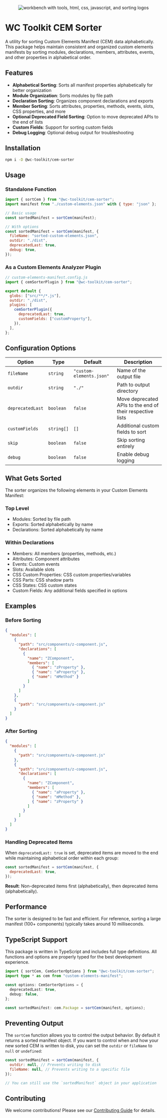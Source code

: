 <div align="center">
  
![workbench with tools, html, css, javascript, and sorting logos](https://raw.githubusercontent.com/wc-toolkit/cem-sorter/refs/heads/main/assets/wc-toolkit_cem-sorter.png)

</div>

# WC Toolkit CEM Sorter

A utility for sorting Custom Elements Manifest (CEM) data alphabetically. This package helps maintain consistent and organized custom elements manifests by sorting modules, declarations, members, attributes, events, and other properties in alphabetical order.

## Features

- **Alphabetical Sorting**: Sorts all manifest properties alphabetically for better organization
- **Module Organization**: Sorts modules by file path
- **Declaration Sorting**: Organizes component declarations and exports
- **Member Sorting**: Sorts attributes, properties, methods, events, slots, CSS properties, and more
- **Optional Deprecated Field Sorting**: Option to move deprecated APIs to the end of lists
- **Custom Fields**: Support for sorting custom fields
- **Debug Logging**: Optional debug output for troubleshooting

## Installation

```bash
npm i -D @wc-toolkit/cem-sorter
```

## Usage

### Standalone Function

```javascript
import { sortCem } from "@wc-toolkit/cem-sorter";
import manifest from "./custom-elements.json" with { type: "json" };

// Basic usage
const sortedManifest = sortCem(manifest);

// With options
const sortedManifest = sortCem(manifest, {
  fileName: "sorted-custom-elements.json",
  outdir: "./dist",
  deprecatedLast: true,
  debug: true,
});
```

### As a Custom Elements Analyzer Plugin

```javascript
// custom-elements-manifest.config.js
import { cemSorterPlugin } from "@wc-toolkit/cem-sorter";

export default {
  globs: ["src/**/*.js"],
  outdir: "./dist",
  plugins: [
    cemSorterPlugin({
      deprecatedLast: true,
      customFields: ["customProperty"],
    }),
  ],
};
```

## Configuration Options

| Option           | Type       | Default                  | Description                                               |
| ---------------- | ---------- | ------------------------ | --------------------------------------------------------- |
| `fileName`       | `string`   | `"custom-elements.json"` | Name of the output file                                   |
| `outdir`         | `string`   | `"./"`                   | Path to output directory                                  |
| `deprecatedLast` | `boolean`  | `false`                  | Move deprecated APIs to the end of their respective lists |
| `customFields`   | `string[]` | `[]`                     | Additional custom fields to sort                          |
| `skip`           | `boolean`  | `false`                  | Skip sorting entirely                                     |
| `debug`          | `boolean`  | `false`                  | Enable debug logging                                      |

## What Gets Sorted

The sorter organizes the following elements in your Custom Elements Manifest:

### Top Level

- Modules: Sorted by file path
- Exports: Sorted alphabetically by name
- Declarations: Sorted alphabetically by name

### Within Declarations

- Members: All members (properties, methods, etc.)
- Attributes: Component attributes
- Events: Custom events
- Slots: Available slots
- CSS Custom Properties: CSS custom properties/variables
- CSS Parts: CSS shadow parts
- CSS States: CSS custom states
- Custom Fields: Any additional fields specified in options

## Examples

### Before Sorting

```json
{
  "modules": [
    {
      "path": "src/components/z-component.js",
      "declarations": [
        {
          "name": "ZComponent",
          "members": [
            { "name": "zProperty" },
            { "name": "aProperty" },
            { "name": "mMethod" }
          ]
        }
      ]
    },
    {
      "path": "src/components/a-component.js"
    }
  ]
}
```

### After Sorting

```json
{
  "modules": [
    {
      "path": "src/components/a-component.js"
    },
    {
      "path": "src/components/z-component.js",
      "declarations": [
        {
          "name": "ZComponent",
          "members": [
            { "name": "aProperty" },
            { "name": "mMethod" },
            { "name": "zProperty" }
          ]
        }
      ]
    }
  ]
}
```

### Handling Deprecated Items

When `deprecatedLast: true` is set, deprecated items are moved to the end while maintaining alphabetical order within each group:

```javascript
const sortedManifest = sortCem(manifest, {
  deprecatedLast: true,
});
```

**Result**: Non-deprecated items first (alphabetically), then deprecated items (alphabetically).

## Performance

The sorter is designed to be fast and efficient. For reference, sorting a large manifest (100+ components) typically takes around 10 milliseconds.

## TypeScript Support

This package is written in TypeScript and includes full type definitions. All functions and options are properly typed for the best development experience.

```typescript
import { sortCem, CemSorterOptions } from "@wc-toolkit/cem-sorter";
import type * as cem from "custom-elements-manifest";

const options: CemSorterOptions = {
  deprecatedLast: true,
  debug: false,
};

const sortedManifest: cem.Package = sortCem(manifest, options);
```

## Preventing Output

The `sortCem` function allows you to control the output behavior. By default it returns a sorted manifest object. If you want to control when and how your new sorted CEM is written to disk, you can set the `outdir` or `fileName` to `null` or `undefined`:

```js
const sortedManifest = sortCem(manifest, {
  outdir: null, // Prevents writing to disk
  fileName: null, // Prevents writing to a specific file
});

// You can still use the `sortedManifest` object in your application
```

## Contributing

We welcome contributions! Please see our [Contributing Guide](CONTRIBUTING.md) for details.
